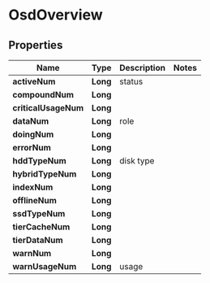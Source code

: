 # OsdOverview

## Properties
Name | Type | Description | Notes
------------ | ------------- | ------------- | -------------
**activeNum** | **Long** | status | 
**compoundNum** | **Long** |  | 
**criticalUsageNum** | **Long** |  | 
**dataNum** | **Long** | role | 
**doingNum** | **Long** |  | 
**errorNum** | **Long** |  | 
**hddTypeNum** | **Long** | disk type | 
**hybridTypeNum** | **Long** |  | 
**indexNum** | **Long** |  | 
**offlineNum** | **Long** |  | 
**ssdTypeNum** | **Long** |  | 
**tierCacheNum** | **Long** |  | 
**tierDataNum** | **Long** |  | 
**warnNum** | **Long** |  | 
**warnUsageNum** | **Long** | usage | 
